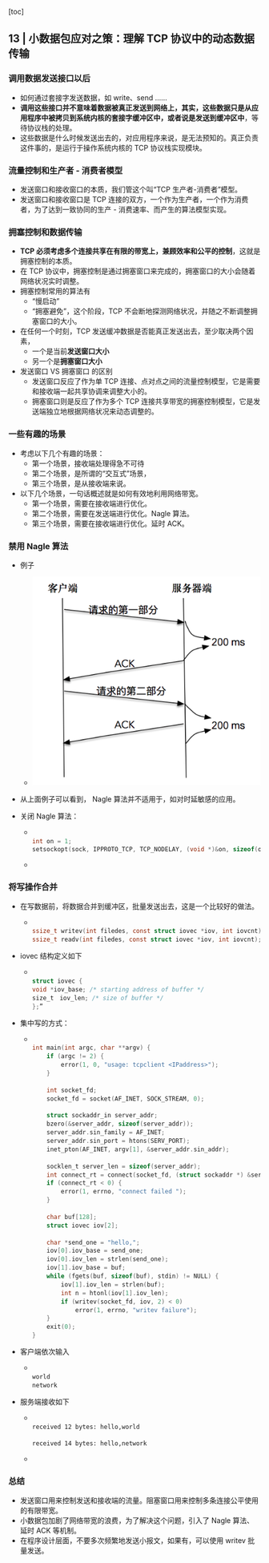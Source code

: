 [toc]

## 13 | 小数据包应对之策：理解 TCP 协议中的动态数据传输

### 调用数据发送接口以后

-   如何通过套接字发送数据，如 write、send ……
-   **调用这些接口并不意味着数据被真正发送到网络上，其实，这些数据只是从应用程序中被拷贝到系统内核的套接字缓冲区中，或者说是发送到缓冲区中**，等待协议栈的处理。
-   这些数据是什么时候发送出去的，对应用程序来说，是无法预知的。真正负责这件事的，是运行于操作系统内核的 TCP 协议栈实现模块。

### 流量控制和生产者 - 消费者模型

-   发送窗口和接收窗口的本质，我们管这个叫“TCP 生产者-消费者”模型。
-   发送窗口和接收窗口是 TCP 连接的双方，一个作为生产者，一个作为消费者，为了达到一致协同的生产 - 消费速率、而产生的算法模型实现。

### 拥塞控制和数据传输

-   **TCP 必须考虑多个连接共享在有限的带宽上，兼顾效率和公平的控制**，这就是拥塞控制的本质。
-   在 TCP 协议中，拥塞控制是通过拥塞窗口来完成的，拥塞窗口的大小会随着网络状况实时调整。
-   拥塞控制常用的算法有
    -   “慢启动”
    -   “拥塞避免”，这个阶段，TCP 不会断地探测网络状况，并随之不断调整拥塞窗口的大小。
-   在任何一个时刻，TCP 发送缓冲数据是否能真正发送出去，至少取决两个因素，
    -   一个是当前**发送窗口大小**
    -   另一个是**拥塞窗口大小**
-   发送窗口 VS 拥塞窗口 的区别
    -   发送窗口反应了作为单 TCP 连接、点对点之间的流量控制模型，它是需要和接收端一起共享协调来调整大小的。
    -   拥塞窗口则是反应了作为多个 TCP 连接共享带宽的拥塞控制模型，它是发送端独立地根据网络状况来动态调整的。

### 一些有趣的场景

-   考虑以下几个有趣的场景：
    -   第一个场景，接收端处理得急不可待
    -   第二个场景，是所谓的“交互式”场景，
    -   第三个场景，是从接收端来说。
-   以下几个场景，一句话概述就是如何有效地利用网络带宽。
    -   第一个场景，需要在接收端进行优化。
    -   第二个场景，需要在发送端进行优化。Nagle 算法。
    -   第三个场景，需要在接收端进行优化。延时 ACK。

### 禁用 Nagle 算法

-   例子

    -   ![img](imgs/42073ad07805783add96ee87aeee8aeb.png)

-   从上面例子可以看到， Nagle 算法并不适用于，如对时延敏感的应用。

-   关闭 Nagle 算法：

    -   ```C
        
        int on = 1; 
        setsockopt(sock, IPPROTO_TCP, TCP_NODELAY, (void *)&on, sizeof(on)); 
        ```

    -   

### 将写操作合并

-   在写数据前，将数据合并到缓冲区，批量发送出去，这是一个比较好的做法。

    -   ```C
        
        ssize_t writev(int filedes, const struct iovec *iov, int iovcnt)
        ssize_t readv(int filedes, const struct iovec *iov, int iovcnt);
        ```

-   iovec 结构定义如下

    -   ```C
        
        struct iovec {
        void *iov_base; /* starting address of buffer */
        size_t　iov_len; /* size of buffer */
        };”
        ```

-   集中写的方式：

    -   ```C
        
        int main(int argc, char **argv) {
            if (argc != 2) {
                error(1, 0, "usage: tcpclient <IPaddress>");
            }
        
            int socket_fd;
            socket_fd = socket(AF_INET, SOCK_STREAM, 0);
        
            struct sockaddr_in server_addr;
            bzero(&server_addr, sizeof(server_addr));
            server_addr.sin_family = AF_INET;
            server_addr.sin_port = htons(SERV_PORT);
            inet_pton(AF_INET, argv[1], &server_addr.sin_addr);
        
            socklen_t server_len = sizeof(server_addr);
            int connect_rt = connect(socket_fd, (struct sockaddr *) &server_addr, server_len);
            if (connect_rt < 0) {
                error(1, errno, "connect failed ");
            }
        
            char buf[128];
            struct iovec iov[2];
        
            char *send_one = "hello,";
            iov[0].iov_base = send_one;
            iov[0].iov_len = strlen(send_one);
            iov[1].iov_base = buf;
            while (fgets(buf, sizeof(buf), stdin) != NULL) {
                iov[1].iov_len = strlen(buf);
                int n = htonl(iov[1].iov_len);
                if (writev(socket_fd, iov, 2) < 0)
                    error(1, errno, "writev failure");
            }
            exit(0);
        }
        ```

-   客户端依次输入

    -   ```bash
        
        world
        network
        ```

-   服务端接收如下

    -   ```bash
        
        received 12 bytes: hello,world
        
        received 14 bytes: hello,network
        ```

    -   

### 总结

-   发送窗口用来控制发送和接收端的流量。阻塞窗口用来控制多条连接公平使用的有限带宽。
-   小数据包加剧了网络带宽的浪费，为了解决这个问题，引入了 Nagle 算法、延时 ACK 等机制。
-   在程序设计层面，不要多次频繁地发送小报文，如果有，可以使用 writev 批量发送。

